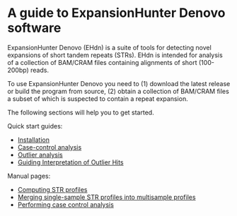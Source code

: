 # A guide to ExpansionHunter Denovo software

ExpansionHunter Denovo (EHdn) is a suite of tools for detecting novel expansions
of short tandem repeats (STRs). EHdn is intended for analysis of a collection of
BAM/CRAM files containing alignments of short (100-200bp) reads.

To use ExpansionHunter Denovo you need to (1) download the latest release or build
the program from source, (2) obtain a collection of BAM/CRAM files a subset of which
is suspected to contain a repeat expansion.

The following sections will help you to get started.

Quick start guides:

- [Installation](02_Installation.md)
- [Case-control analysis](03_Case_control_quickstart.md)
- [Outlier analysis](04_Outlier_quickstart.md)
- [Guiding Interpretation of Outlier Hits](08_Interpreting_Outlier_Analysis.md)

Manual pages:

- [Computing STR profiles](05_Computing_profiles.md)
- [Merging single-sample STR profiles into multisample profiles](06_Merging_profiles.md)
- [Performing case control analysis](07_Case_control_analysis.md)

